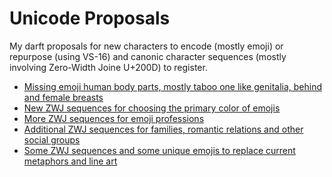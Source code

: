 # Unicode Proposals

My darft proposals for new characters to encode (mostly emoji) or repurpose (using VS-16) and 
canonic character sequences (mostly involving Zero-Width Joine U+200D) to register.

* [Missing emoji human body parts, mostly taboo one like genitalia, behind and female breasts](body-parts.md)
* [New ZWJ sequences for choosing the primary color of emojis](color-selection.md)
* [More ZWJ sequences for emoji professions](professions.md)
* [Additional ZWJ sequences for families, romantic relations and other social groups](relationships.md)
* [Some ZWJ sequences and some unique emojis to replace current metaphors and line art](sexual-activities.md)
